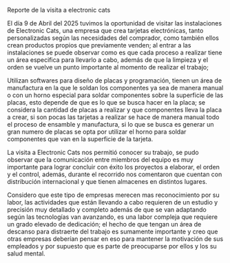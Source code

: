Reporte de la  visita a electronic cats 

El día 9 de Abril del 2025 tuvimos la oportunidad de visitar las instalaciones de Electronic Cats, una empresa que crea tarjetas electrónicas, tanto personalizadas según las necesidades del comprador, como también ellos crean productos propios que previamente venden; al entrar a las instalaciones se puede observar como es que cada proceso a realizar tiene un área especifica para llevarlo a cabo, además de que la limpieza y el orden se vuelve un punto importante al momento de realizar el trabajo;

Utilizan softwares para diseño de placas y programación, tienen un área de manufactura en la que le soldan los componentes ya sea de manera manual o con un horno especial para soldar componentes sobre la superficie de las placas, esto depende de que es lo que se busca hacer en la placa; se considera la cantidad de placas a realizar y que componentes lleva la placa a crear,  si son pocas las tarjetas a realizar se hace de manera manual todo el proceso de ensamble y manufactura, si lo que se busca es generar un gran numero de placas se opta por utilizar el horno para soldar componentes que van en la superficie de la tarjeta.  

La visita a Electronic Cats nos permitió conocer su trabajo, se pudo observar que la comunicación entre miembros del equipo es muy importante para lograr concluir con éxito los proyectos a elaborar, el orden y el control, además,  durante el recorrido nos comentaron que cuentan con distribución internacional y que tienen almacenes en distintos lugares.

Considero que este tipo de empresas merecen mas reconocimiento por su labor, las actividades que están llevando a cabo requieren de un estudio y precisión muy detallado y completo además de que se van adaptando según las tecnologías van avanzando, es una labor compleja que  requiere un grado elevado de dedicación; el hecho de que tengan un área de descanso para distraerte del trabajo es sumamente importante y creo que otras empresas deberían pensar en eso para mantener la motivación de sus empleados y por supuesto que es parte de preocuparse por ellos y los su salud mental.